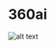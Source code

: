 # 360ai
![alt text](https://media.discordapp.net/attachments/686910744012521548/694236685260685432/ProjectLogo.png?width=656&height=656)
